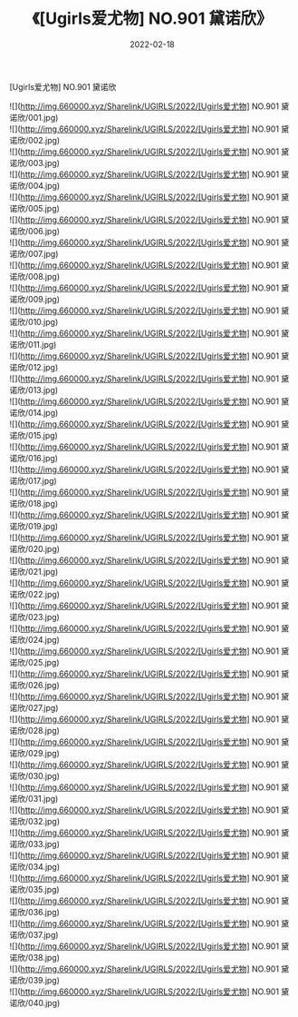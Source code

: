 ﻿---
layout: post
title:  《[Ugirls爱尤物] NO.901 黛诺欣》
date:   2022-02-18
img: http://img.660000.xyz/Sharelink/UGIRLS/2022/[Ugirls爱尤物] NO.901 黛诺欣/000.jpg
categories: [美女, 清纯, 唯美]
---

[Ugirls爱尤物] NO.901 黛诺欣

 ![](http://img.660000.xyz/Sharelink/UGIRLS/2022/[Ugirls爱尤物] NO.901 黛诺欣/001.jpg) <br>![](http://img.660000.xyz/Sharelink/UGIRLS/2022/[Ugirls爱尤物] NO.901 黛诺欣/002.jpg) <br>![](http://img.660000.xyz/Sharelink/UGIRLS/2022/[Ugirls爱尤物] NO.901 黛诺欣/003.jpg) <br>![](http://img.660000.xyz/Sharelink/UGIRLS/2022/[Ugirls爱尤物] NO.901 黛诺欣/004.jpg) <br>![](http://img.660000.xyz/Sharelink/UGIRLS/2022/[Ugirls爱尤物] NO.901 黛诺欣/005.jpg) <br>![](http://img.660000.xyz/Sharelink/UGIRLS/2022/[Ugirls爱尤物] NO.901 黛诺欣/006.jpg) <br>![](http://img.660000.xyz/Sharelink/UGIRLS/2022/[Ugirls爱尤物] NO.901 黛诺欣/007.jpg) <br>![](http://img.660000.xyz/Sharelink/UGIRLS/2022/[Ugirls爱尤物] NO.901 黛诺欣/008.jpg) <br>![](http://img.660000.xyz/Sharelink/UGIRLS/2022/[Ugirls爱尤物] NO.901 黛诺欣/009.jpg) <br>![](http://img.660000.xyz/Sharelink/UGIRLS/2022/[Ugirls爱尤物] NO.901 黛诺欣/010.jpg) <br>![](http://img.660000.xyz/Sharelink/UGIRLS/2022/[Ugirls爱尤物] NO.901 黛诺欣/011.jpg) <br>![](http://img.660000.xyz/Sharelink/UGIRLS/2022/[Ugirls爱尤物] NO.901 黛诺欣/012.jpg) <br>![](http://img.660000.xyz/Sharelink/UGIRLS/2022/[Ugirls爱尤物] NO.901 黛诺欣/013.jpg) <br>![](http://img.660000.xyz/Sharelink/UGIRLS/2022/[Ugirls爱尤物] NO.901 黛诺欣/014.jpg) <br>![](http://img.660000.xyz/Sharelink/UGIRLS/2022/[Ugirls爱尤物] NO.901 黛诺欣/015.jpg) <br>![](http://img.660000.xyz/Sharelink/UGIRLS/2022/[Ugirls爱尤物] NO.901 黛诺欣/016.jpg) <br>![](http://img.660000.xyz/Sharelink/UGIRLS/2022/[Ugirls爱尤物] NO.901 黛诺欣/017.jpg) <br>![](http://img.660000.xyz/Sharelink/UGIRLS/2022/[Ugirls爱尤物] NO.901 黛诺欣/018.jpg) <br>![](http://img.660000.xyz/Sharelink/UGIRLS/2022/[Ugirls爱尤物] NO.901 黛诺欣/019.jpg) <br>![](http://img.660000.xyz/Sharelink/UGIRLS/2022/[Ugirls爱尤物] NO.901 黛诺欣/020.jpg) <br>![](http://img.660000.xyz/Sharelink/UGIRLS/2022/[Ugirls爱尤物] NO.901 黛诺欣/021.jpg) <br>![](http://img.660000.xyz/Sharelink/UGIRLS/2022/[Ugirls爱尤物] NO.901 黛诺欣/022.jpg) <br>![](http://img.660000.xyz/Sharelink/UGIRLS/2022/[Ugirls爱尤物] NO.901 黛诺欣/023.jpg) <br>![](http://img.660000.xyz/Sharelink/UGIRLS/2022/[Ugirls爱尤物] NO.901 黛诺欣/024.jpg) <br>![](http://img.660000.xyz/Sharelink/UGIRLS/2022/[Ugirls爱尤物] NO.901 黛诺欣/025.jpg) <br>![](http://img.660000.xyz/Sharelink/UGIRLS/2022/[Ugirls爱尤物] NO.901 黛诺欣/026.jpg) <br>![](http://img.660000.xyz/Sharelink/UGIRLS/2022/[Ugirls爱尤物] NO.901 黛诺欣/027.jpg) <br>![](http://img.660000.xyz/Sharelink/UGIRLS/2022/[Ugirls爱尤物] NO.901 黛诺欣/028.jpg) <br>![](http://img.660000.xyz/Sharelink/UGIRLS/2022/[Ugirls爱尤物] NO.901 黛诺欣/029.jpg) <br>![](http://img.660000.xyz/Sharelink/UGIRLS/2022/[Ugirls爱尤物] NO.901 黛诺欣/030.jpg) <br>![](http://img.660000.xyz/Sharelink/UGIRLS/2022/[Ugirls爱尤物] NO.901 黛诺欣/031.jpg) <br>![](http://img.660000.xyz/Sharelink/UGIRLS/2022/[Ugirls爱尤物] NO.901 黛诺欣/032.jpg) <br>![](http://img.660000.xyz/Sharelink/UGIRLS/2022/[Ugirls爱尤物] NO.901 黛诺欣/033.jpg) <br>![](http://img.660000.xyz/Sharelink/UGIRLS/2022/[Ugirls爱尤物] NO.901 黛诺欣/034.jpg) <br>![](http://img.660000.xyz/Sharelink/UGIRLS/2022/[Ugirls爱尤物] NO.901 黛诺欣/035.jpg) <br>![](http://img.660000.xyz/Sharelink/UGIRLS/2022/[Ugirls爱尤物] NO.901 黛诺欣/036.jpg) <br>![](http://img.660000.xyz/Sharelink/UGIRLS/2022/[Ugirls爱尤物] NO.901 黛诺欣/037.jpg) <br>![](http://img.660000.xyz/Sharelink/UGIRLS/2022/[Ugirls爱尤物] NO.901 黛诺欣/038.jpg) <br>![](http://img.660000.xyz/Sharelink/UGIRLS/2022/[Ugirls爱尤物] NO.901 黛诺欣/039.jpg) <br>![](http://img.660000.xyz/Sharelink/UGIRLS/2022/[Ugirls爱尤物] NO.901 黛诺欣/040.jpg) <br>